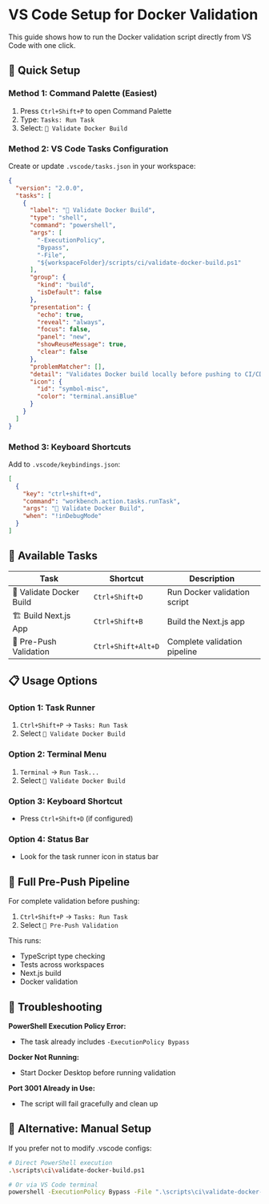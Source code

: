 # VS Code Setup for Docker Validation

This guide shows how to run the Docker validation script directly from VS Code with one click.

## 🚀 Quick Setup

### Method 1: Command Palette (Easiest)
1. Press `Ctrl+Shift+P` to open Command Palette
2. Type: `Tasks: Run Task`
3. Select: `🐳 Validate Docker Build`

### Method 2: VS Code Tasks Configuration

Create or update `.vscode/tasks.json` in your workspace:

```json
{
  "version": "2.0.0",
  "tasks": [
    {
      "label": "🐳 Validate Docker Build",
      "type": "shell",
      "command": "powershell",
      "args": [
        "-ExecutionPolicy",
        "Bypass", 
        "-File",
        "${workspaceFolder}/scripts/ci/validate-docker-build.ps1"
      ],
      "group": {
        "kind": "build",
        "isDefault": false
      },
      "presentation": {
        "echo": true,
        "reveal": "always",
        "focus": false,
        "panel": "new",
        "showReuseMessage": true,
        "clear": false
      },
      "problemMatcher": [],
      "detail": "Validates Docker build locally before pushing to CI/CD",
      "icon": {
        "id": "symbol-misc",
        "color": "terminal.ansiBlue"
      }
    }
  ]
}
```

### Method 3: Keyboard Shortcuts

Add to `.vscode/keybindings.json`:

```json
[
  {
    "key": "ctrl+shift+d",
    "command": "workbench.action.tasks.runTask",
    "args": "🐳 Validate Docker Build",
    "when": "!inDebugMode"
  }
]
```

## 🎯 Available Tasks

| Task | Shortcut | Description |
|------|----------|-------------|
| 🐳 Validate Docker Build | `Ctrl+Shift+D` | Run Docker validation script |
| 🏗️ Build Next.js App | `Ctrl+Shift+B` | Build the Next.js app |
| 🚀 Pre-Push Validation | `Ctrl+Shift+Alt+D` | Complete validation pipeline |

## 📋 Usage Options

### Option 1: Task Runner
1. `Ctrl+Shift+P` → `Tasks: Run Task`
2. Select `🐳 Validate Docker Build`

### Option 2: Terminal Menu
1. `Terminal` → `Run Task...`
2. Select `🐳 Validate Docker Build`

### Option 3: Keyboard Shortcut
- Press `Ctrl+Shift+D` (if configured)

### Option 4: Status Bar
- Look for the task runner icon in status bar

## 🔧 Full Pre-Push Pipeline

For complete validation before pushing:

1. `Ctrl+Shift+P` → `Tasks: Run Task`
2. Select `🚀 Pre-Push Validation`

This runs:
- TypeScript type checking
- Tests across workspaces  
- Next.js build
- Docker validation

## 🐛 Troubleshooting

**PowerShell Execution Policy Error:**
- The task already includes `-ExecutionPolicy Bypass`

**Docker Not Running:**
- Start Docker Desktop before running validation

**Port 3001 Already in Use:**
- The script will fail gracefully and clean up

## 📁 Alternative: Manual Setup

If you prefer not to modify .vscode configs:

```bash
# Direct PowerShell execution
.\scripts\ci\validate-docker-build.ps1

# Or via VS Code terminal
powershell -ExecutionPolicy Bypass -File ".\scripts\ci\validate-docker-build.ps1"
```